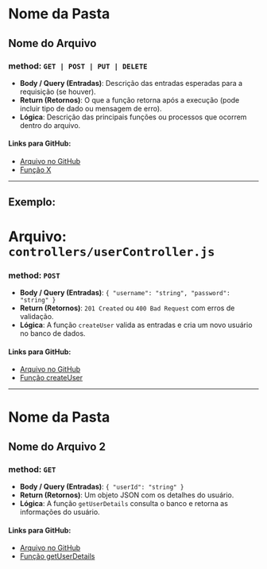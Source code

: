 # Nome da Pasta

## Nome do Arquivo

### method: `GET | POST | PUT | DELETE`

- **Body / Query (Entradas)**: Descrição das entradas esperadas para a requisição (se houver).
- **Return (Retornos)**: O que a função retorna após a execução (pode incluir tipo de dado ou mensagem de erro).
- **Lógica**: Descrição das principais funções ou processos que ocorrem dentro do arquivo.

#### Links para GitHub:
- [Arquivo no GitHub](https://github.com/seu-usuario/seu-repositorio/blob/main/caminho/para/o/arquivo)
- [Função X](https://github.com/seu-usuario/seu-repositorio/blob/main/caminho/para/o/arquivo#linha-da-funcao)

---

## Exemplo:

# Arquivo: `controllers/userController.js`

### method: `POST`

- **Body / Query (Entradas)**: `{ "username": "string", "password": "string" }`
- **Return (Retornos)**: `201 Created` ou `400 Bad Request` com erros de validação.
- **Lógica**: A função `createUser` valida as entradas e cria um novo usuário no banco de dados.

#### Links para GitHub:
- [Arquivo no GitHub](https://github.com/seu-usuario/seu-repositorio/blob/main/controllers/userController.js)
- [Função createUser](https://github.com/seu-usuario/seu-repositorio/blob/main/controllers/userController.js#L35)

---

# Nome da Pasta

## Nome do Arquivo 2

### method: `GET`

- **Body / Query (Entradas)**: `{ "userId": "string" }`
- **Return (Retornos)**: Um objeto JSON com os detalhes do usuário.
- **Lógica**: A função `getUserDetails` consulta o banco e retorna as informações do usuário.

#### Links para GitHub:
- [Arquivo no GitHub](https://github.com/seu-usuario/seu-repositorio/blob/main/routes/userRoutes.js)
- [Função getUserDetails](https://github.com/seu-usuario/seu-repositorio/blob/main/routes/userRoutes.js#L45)

